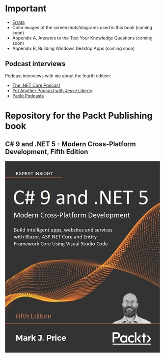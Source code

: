 # Important
- [Errata](errata.md)
- Color images of the screenshots/diagrams used in this book (coming soon)
- Appendix A, Answers to the Test Your Knowledge Questions (coming soon)
- Appendix B, Building Windows Desktop Apps (coming soon)
## Podcast interviews
Podcast interviews with me about the fourth edition:
- [The .NET Core Podcast](https://dotnetcore.show/episode-44-learning-net-core-with-mark-j-price/)
- [Yet Another Podcast with Jesse Liberty](http://jesseliberty.com/2020/02/23/mark-price-c-net-core/)
- [Packt Podcasts](https://soundcloud.com/packt-podcasts/csharp-8-dotnet-core-3-the-evolution-of-the-microsoft-ecosystem)
# Repository for the Packt Publishing book
## C# 9 and .NET 5 - Modern Cross-Platform Development, Fifth Edition

![C# 9 and .NET 5 by Packt Publishing](B16689_cover.jpeg)
